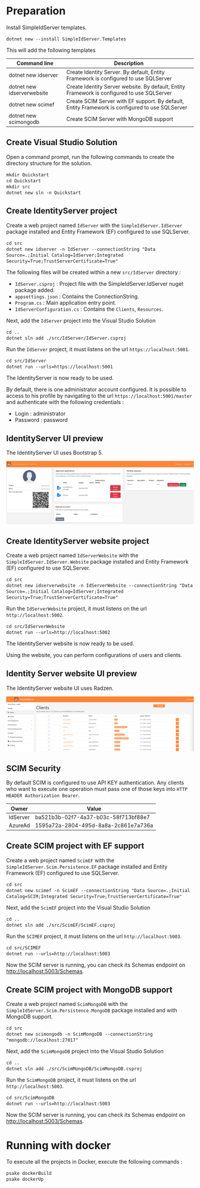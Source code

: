 # Preparation

Install SimpleIdServer templates.

```
dotnet new --install SimpleIdServer.Templates
```

This will add the following templates

| Command line                 | Description                                                                                      |
| ---------------------------- | ------------------------------------------------------------------------------------------------ |
| dotnet new idserver          | Create Identity Server. By default, Entity Framework is configured to use SQLServer              |
| dotnet new idserverwebsite   | Create Identity Server website. By default, Entity Framework is configured to use SQLServer      |
| dotnet new scimef            | Create SCIM Server with EF support. By default, Entity Framework is configured to use SQLServer  |
| dotnet new scimongodb        | Create SCIM Server with MongoDB support                                                          |

## Create Visual Studio Solution

Open a command prompt, run the following commands to create the directory structure for the solution.

```
mkdir Quickstart
cd Quickstart
mkdir src
dotnet new sln -n Quickstart
```

## Create IdentityServer project

Create a web project named `IdServer` with the `SimpleIdServer.IdServer` package installed and Entity Framework (EF) configured to use SQLServer.

```
cd src
dotnet new idserver -n IdServer --connectionString "Data Source=.;Initial Catalog=IdServer;Integrated Security=True;TrustServerCertificate=True"
```

The following files will be created within a new `src/IdServer` directory :

* `IdServer.csproj` : Project file with the SimpleIdServer.IdServer nuget package added.
* `appsettings.json` : Contains the ConnectionString.
* `Program.cs` : Main application entry point.
* `IdServerConfiguration.cs` : Contains the `Clients`, `Resources`.

Next, add the `IdServer` project into the Visual Studio Solution

```
cd ..
dotnet sln add ./src/IdServer/IdServer.csproj
```

Run the `IdServer` project, it must listens on the url `https://localhost:5001`.

```
cd src/IdServer
dotnet run --urls=https://localhost:5001
```

The IdentityServer is now ready to be used. 

By default, there is one administrator account configured. It is possible to access to his profile by navigating to the url `https://localhost:5001/master` and authenticate with the following credentials :
* Login : administrator
* Password : password

## IdentityServer UI preview

The IdentityServer UI uses Bootstrap 5.

![IdentityServer](images/IdentityServer-1.png)

## Create IdentityServer website project

Create a web project named `IdServerWebsite` with the `SimpleIdServer.IdServer.Website` package installed and Entity Framework (EF) configured to use SQLServer.

```
cd src
dotnet new idserverwebsite -n IdServerWebsite --connectionString "Data Source=.;Initial Catalog=IdServer;Integrated Security=True;TrustServerCertificate=True"
```

Run the `IdServerWebsite` project, it must listens on the url `http://localhost:5002`.

```
cd src/IdServerWebsite
dotnet run --urls=http://localhost:5002
```

The IdentityServer website is now ready to be used.

Using the website, you can perform configurations of users and clients.

## Identity Server website UI preview

The IdentityServer website UI uses Radzen.

![IdentityServerWebsite](images/IdentityServerWebsite-2.png)

## SCIM Security

By default SCIM is configured to use API KEY authentication.
Any clients who want to execute one operation must pass one of those keys into `HTTP HEADER Authorization Bearer`.

| Owner    | Value                                |
| -------- | ------------------------------------ |
| IdServer | ba521b3b-02f7-4a37-b03c-58f713bf88e7 |
| AzureAd  | 1595a72a-2804-495d-8a8a-2c861e7a736a |

## Create SCIM project with EF support

Create a web project named `ScimEF` with the `SimpleIdServer.Scim.Persistence.EF` package installed and Entity Framework (EF) configured to use SQLServer.

```
cd src
dotnet new scimef -n ScimEF --connectionString "Data Source=.;Initial Catalog=SCIM;Integrated Security=True;TrustServerCertificate=True"
```

Next, add the `ScimEF` project into the Visual Studio Solution

```
cd ..
dotnet sln add ./src/ScimEF/ScimEF.csproj
```

Run the `SCIMEF` project, it must listens on the url `http://localhost:5003`.

```
cd src/SCIMEF
dotnet run --urls=http://localhost:5003
```

Now the SCIM server is running, you can check its Schemas endpoint on [http://localhost:5003/Schemas](http://localhost:5003/Schemas).

## Create SCIM project with MongoDB support

Create a web project named `ScimMongoDB` with the `SimpleIdServer.Scim.Persistence.MongoDB` package installed and with MongoDB support.

```
cd src
dotnet new scimongodb -n ScimMongoDB --connectionString "mongodb://localhost:27017"
```

Next, add the `ScimMongoDB` project into the Visual Studio Solution

```
cd ..
dotnet sln add ./src/ScimMongoDB/ScimMongoDB.csproj
```

Run the `ScimMongoDB` project, it must listens on the url `http://localhost:5003`.

```
cd src/ScimMongoDB
dotnet run --urls=http://localhost:5003
```

Now the SCIM server is running, you can check its Schemas endpoint on [http://localhost:5003/Schemas](http://localhost:5003/Schemas).

# Running with docker

To execute all the projects in Docker, execute the following commands :

```
psake dockerBuild
psake dockerUp
```